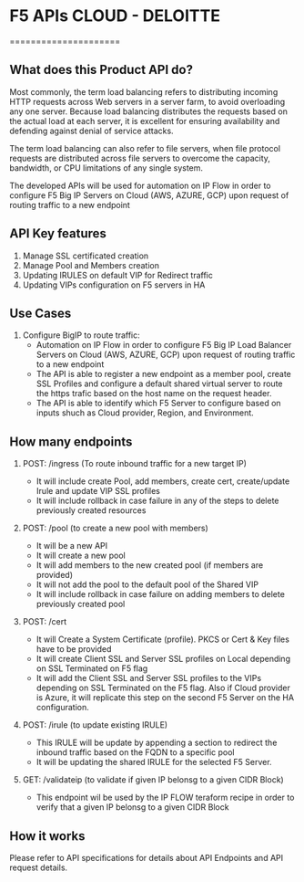# F5 APIs CLOUD - DELOITTE

=====================

## What does this Product API do?

Most commonly, the term load balancing refers to distributing incoming HTTP requests across Web servers in a server farm, to avoid overloading any one server. Because load balancing distributes the requests based on the actual load at each server, it is excellent for ensuring availability and defending against denial of service attacks.

The term load balancing can also refer to file servers, when file protocol requests are distributed across file servers to overcome the capacity, bandwidth, or CPU limitations of any single system.

The developed APIs will be used for automation on IP Flow in order to configure F5 Big IP Servers on Cloud (AWS, AZURE, GCP) upon request of routing traffic to a new endpoint

## API Key features

1. Manage SSL certificated creation
2. Manage Pool and Members creation
3. Updating IRULES on default VIP for Redirect traffic
4. Updating VIPs configuration on F5 servers in HA

## Use Cases

1. Configure BigIP to route traffic:
   *  Automation on IP Flow in order to configure F5 Big IP Load Balancer Servers on Cloud (AWS, AZURE, GCP) upon request of routing traffic to a new endpoint
   *  The API is able to register a new endpoint as a member pool, create SSL Profiles and configure a default shared virtual server to route the https trafic based on the host name on the request header.
   *  The API is able to identify which F5 Server to configure based on inputs shuch as Cloud provider, Region, and Environment.

## How many endpoints

1. POST: /ingress (To route inbound traffic for a new target IP)
   * It will include create Pool, add members, create cert, create/update Irule and update VIP SSL profiles
   * It will include rollback in case failure in any of the steps to delete previously created resources

2. POST: /pool (to create a new pool with members)
   * It will be a new API
   * It will create a new pool
   * It will add members to the new created pool (if members are provided)
   * It will not add the pool to the default pool of the Shared VIP
   * It will include rollback in case failure on adding members to delete previously created pool

3. POST: /cert
   * It will Create a System Certificate (profile). PKCS or Cert & Key files have to be provided
   * It will create Client SSL and Server SSL profiles on Local depending on SSL Terminated on F5 flag
   * It will add the Client SSL and Server SSL profiles to the VIPs depending on SSL Terminated on the F5 flag. Also if Cloud provider is Azure, it will replicate this step on the second F5 Server on the HA configuration.

4. POST: /irule (to update existing IRULE)
   * This IRULE will be update by appending a section to redirect the inbound traffic based on the FQDN to a specific pool
   * It will be updating the shared IRULE for the selected F5 Server.

5. GET: /validateip (to validate if given IP belonsg to a given CIDR Block)
   * This endpoint wil be used by the IP FLOW teraform recipe in order to verify that a given IP belonsg to a given CIDR Block

## How it works

Please refer to API specifications for details about API Endpoints and API request details.
